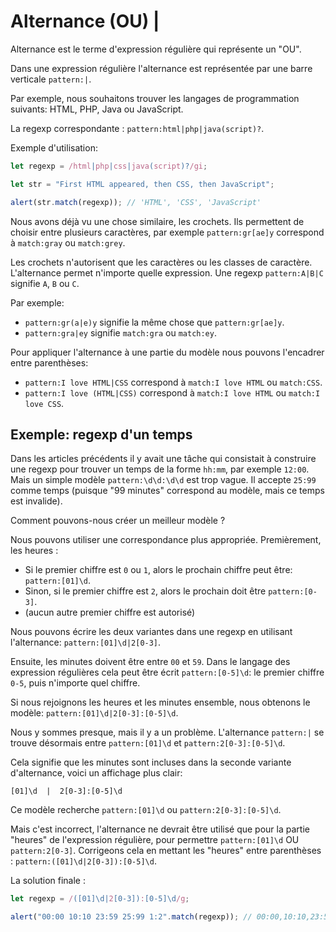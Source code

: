 # Alternance (OU) |

Alternance est le terme d'expression régulière qui représente un "OU".

Dans une expression régulière l'alternance est représentée par une barre verticale `pattern:|`.

Par exemple, nous souhaitons trouver les langages de programmation suivants: HTML, PHP, Java ou JavaScript.

La regexp correspondante : `pattern:html|php|java(script)?`.

Exemple d'utilisation:

```js run
let regexp = /html|php|css|java(script)?/gi;

let str = "First HTML appeared, then CSS, then JavaScript";

alert(str.match(regexp)); // 'HTML', 'CSS', 'JavaScript'
```

Nous avons déjà vu une chose similaire, les crochets. Ils permettent de choisir entre plusieurs caractères, par exemple `pattern:gr[ae]y` correspond à `match:gray` ou `match:grey`.

Les crochets n'autorisent que les caractères ou les classes de caractère. L'alternance permet n'importe quelle expression. Une regexp `pattern:A|B|C` signifie `A`, `B` ou `C`.

Par exemple:

- `pattern:gr(a|e)y` signifie la même chose que `pattern:gr[ae]y`.
- `pattern:gra|ey` signifie `match:gra` ou `match:ey`.

Pour appliquer l'alternance à une partie du modèle nous pouvons l'encadrer entre parenthèses:
- `pattern:I love HTML|CSS` correspond à `match:I love HTML` ou `match:CSS`.
- `pattern:I love (HTML|CSS)` correspond à `match:I love HTML` ou `match:I love CSS`.

## Exemple: regexp d'un temps

Dans les articles précédents il y avait une tâche qui consistait à construire une regexp pour trouver un temps de la forme `hh:mm`, par exemple `12:00`. Mais un simple modèle `pattern:\d\d:\d\d` est trop vague. Il accepte `25:99` comme temps (puisque "99 minutes" correspond au modèle, mais ce temps est invalide).

Comment pouvons-nous créer un meilleur modèle ?

Nous pouvons utiliser une correspondance plus appropriée. Premièrement, les heures :

- Si le premier chiffre est `0` ou `1`, alors le prochain chiffre peut être: `pattern:[01]\d`.
- Sinon, si le premier chiffre est `2`, alors le prochain doit être `pattern:[0-3]`.
- (aucun autre premier chiffre est autorisé)

Nous pouvons écrire les deux variantes dans une regexp en utilisant l'alternance: `pattern:[01]\d|2[0-3]`.

Ensuite, les minutes doivent être entre `00` et `59`. Dans le langage des expression régulières cela peut être écrit `pattern:[0-5]\d`: le premier chiffre `0-5`, puis n'importe quel chiffre.

Si nous rejoignons les heures et les minutes ensemble, nous obtenons le modèle: `pattern:[01]\d|2[0-3]:[0-5]\d`.

Nous y sommes presque, mais il y a un problème. L'alternance `pattern:|` se trouve désormais entre `pattern:[01]\d` et `pattern:2[0-3]:[0-5]\d`.

Cela signifie que les minutes sont incluses dans la seconde variante d'alternance, voici un affichage plus clair:

```
[01]\d  |  2[0-3]:[0-5]\d
```

Ce modèle recherche `pattern:[01]\d` ou `pattern:2[0-3]:[0-5]\d`.

Mais c'est incorrect, l'alternance ne devrait être utilisé que pour la partie "heures" de l'expression régulière, pour permettre `pattern:[01]\d` OU `pattern:2[0-3]`. Corrigeons cela en mettant les "heures" entre parenthèses : `pattern:([01]\d|2[0-3]):[0-5]\d`.

La solution finale :

```js run
let regexp = /([01]\d|2[0-3]):[0-5]\d/g;

alert("00:00 10:10 23:59 25:99 1:2".match(regexp)); // 00:00,10:10,23:59
```
